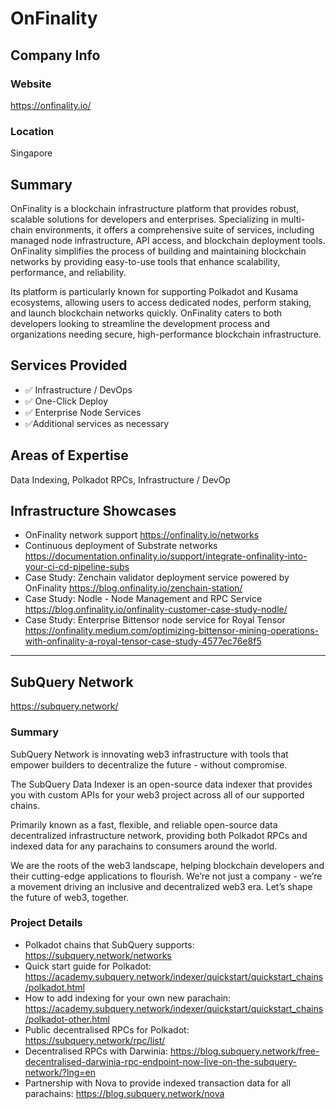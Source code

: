 # OnFinality

## Company Info

### Website

https://onfinality.io/

### Location

Singapore

## Summary

OnFinality is a blockchain infrastructure platform that provides robust, scalable solutions for developers and enterprises. Specializing in multi-chain environments, it offers a comprehensive suite of services, including managed node infrastructure, API access, and blockchain deployment tools. OnFinality simplifies the process of building and maintaining blockchain networks by providing easy-to-use tools that enhance scalability, performance, and reliability.

Its platform is particularly known for supporting Polkadot and Kusama ecosystems, allowing users to access dedicated nodes, perform staking, and launch blockchain networks quickly. OnFinality caters to both developers looking to streamline the development process and organizations needing secure, high-performance blockchain infrastructure.

## Services Provided 

- ✅ Infrastructure / DevOps
- ✅ One-Click Deploy
- ✅ Enterprise Node Services
- ✅Additional services as necessary

## Areas of Expertise

Data Indexing, Polkadot RPCs, Infrastructure / DevOp

## Infrastructure Showcases

- OnFinality network support https://onfinality.io/networks
- Continuous deployment of Substrate networks https://documentation.onfinality.io/support/integrate-onfinality-into-your-ci-cd-pipeline-subs
- Case Study: Zenchain validator deployment service powered by OnFinality
https://blog.onfinality.io/zenchain-station/
- Case Study: Nodle - Node Management and RPC Service https://blog.onfinality.io/onfinality-customer-case-study-nodle/
- Case Study: Enterprise Bittensor node service for Royal Tensor https://onfinality.medium.com/optimizing-bittensor-mining-operations-with-onfinality-a-royal-tensor-case-study-4577ec76e8f5

---

## SubQuery Network

https://subquery.network/

### Summary

SubQuery Network is innovating web3 infrastructure with tools that empower builders to decentralize the future - without compromise. 

The SubQuery Data Indexer is an open-source data indexer that provides you with custom APIs for your web3 project across all of our supported chains.

Primarily known as a fast, flexible, and reliable open-source data decentralized infrastructure network, providing both Polkadot RPCs and indexed data for any parachains to consumers around the world. 

We are the roots of the web3 landscape, helping blockchain developers and their cutting-edge applications to flourish. We’re not just a company - we’re a movement driving an inclusive and decentralized web3 era. Let’s shape the future of web3, together. 

### Project Details

- Polkadot chains that SubQuery supports: https://subquery.network/networks
- Quick start guide for Polkadot: https://academy.subquery.network/indexer/quickstart/quickstart_chains/polkadot.html
- How to add indexing for your own new parachain: https://academy.subquery.network/indexer/quickstart/quickstart_chains/polkadot-other.html
- Public decentralised RPCs for Polkadot: https://subquery.network/rpc/list/
- Decentralised RPCs with Darwinia: https://blog.subquery.network/free-decentralised-darwinia-rpc-endpoint-now-live-on-the-subquery-network/?lng=en
- Partnership with Nova to provide indexed transaction data for all parachains: https://blog.subquery.network/nova
